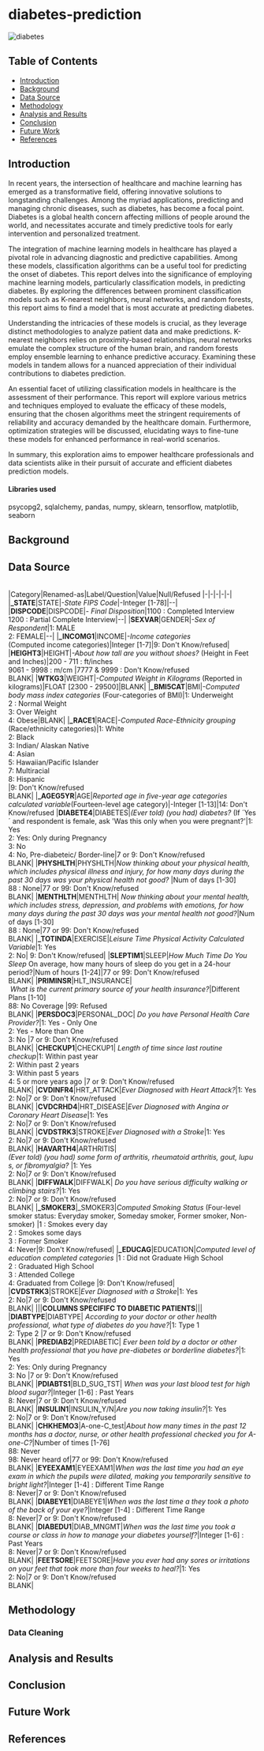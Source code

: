 # diabetes-prediction

![diabetes](https://github.com/dspataru/diabetes-prediction/assets/61765352/5b2eb604-ef51-4f85-b050-136fedfd6756)


## Table of Contents
* [Introduction](https://github.com/dspataru/diabetes-prediction/blob/main/README.md#introduction)
* [Background](https://github.com/dspataru/diabetes-prediction/blob/main/README.md#background)
* [Data Source](https://github.com/dspataru/diabetes-prediction/blob/main/README.md#data-source)
* [Methodology](https://github.com/dspataru/diabetes-prediction/blob/main/README.md#methodology)
* [Analysis and Results](https://github.com/dspataru/diabetes-prediction/blob/main/README.md#analysis-and-results)
* [Conclusion](https://github.com/dspataru/diabetes-prediction/blob/main/README.md#conclusion)
* [Future Work](https://github.com/dspataru/diabetes-prediction/blob/main/README.md#future-work)
* [References](https://github.com/dspataru/diabetes-prediction/blob/main/README.md#references)

## Introduction

In recent years, the intersection of healthcare and machine learning has emerged as a transformative field, offering innovative solutions to longstanding challenges. Among the myriad applications, predicting and managing chronic diseases, such as diabetes, has become a focal point. Diabetes is a global health concern affecting millions of people around the world, and necessitates accurate and timely predictive tools for early intervention and personalized treatment.

The integration of machine learning models in healthcare has played a pivotal role in advancing diagnostic and predictive capabilities. Among these models, classification algorithms can be a useful tool for predicting the onset of diabetes. This report delves into the significance of employing machine learning models, particularly classification models, in predicting diabetes. By exploring the differences between prominent classification models such as K-nearest neighbors, neural networks, and random forests, this report aims to find a model that is most accurate at predicting diabetes.

Understanding the intricacies of these models is crucial, as they leverage distinct methodologies to analyze patient data and make predictions. K-nearest neighbors relies on proximity-based relationships, neural networks emulate the complex structure of the human brain, and random forests employ ensemble learning to enhance predictive accuracy. Examining these models in tandem allows for a nuanced appreciation of their individual contributions to diabetes prediction.

An essential facet of utilizing classification models in healthcare is the assessment of their performance. This report will explore various metrics and techniques employed to evaluate the efficacy of these models, ensuring that the chosen algorithms meet the stringent requirements of reliability and accuracy demanded by the healthcare domain. Furthermore, optimization strategies will be discussed, elucidating ways to fine-tune these models for enhanced performance in real-world scenarios.

In summary, this exploration aims to empower healthcare professionals and data scientists alike in their pursuit of accurate and efficient diabetes prediction models.

#### Libraries used
psycopg2, sqlalchemy, pandas, numpy, sklearn, tensorflow, matplotlib, seaborn

## Background

## Data Source
<br>
|Category|Renamed-as|Label/Question|Value|Null/Refused 
|-|-|-|-|-|
|<b>_STATE</b>|STATE|<i>-State FIPS Code</i>|-Integer [1-78]|--|
|<b>DISPCODE</b>|DISPCODE|<i>- Final Disposition</i>|1100 : Completed Interview<br>1200 : Partial Complete Interview|--|
|<b>SEXVAR</b>|GENDER|<i>-Sex of Respondent</i>|1: MALE<br>2: FEMALE|--|
|<b>_INCOMG1</b>|INCOME|<i>-Income categories</i> (Computed income categories)|Integer [1-7]|9: Don't Know/refused|
|<b>HEIGHT3</b>|HEIGHT|<i>-About how tall are you without shoes?</i> (Height in Feet and Inches)|200 - 711 : ft/inches<br>9061 - 9998 : m/cm |7777 & 9999 : Don't Know/refused <br>BLANK|
|<b>WTKG3</b>|WEIGHT|<i>-Computed Weight in Kilograms</i> (Reported in kilograms)</i>|FLOAT [2300 - 29500]|BLANK|
|<b>_BMI5CAT</b>|BMI|<i>-Computed body mass index categories</i> (Four-categories of BMI)</i>|1: Underweight<br>2 : Normal Weight<br>3: Over Weight<br>4: Obese|BLANK|
|<b>_RACE1</b>|RACE|<i>-Computed Race-Ethnicity grouping</i> (Race/ethnicity categories)</i>|1: White<br>2: Black<br>3: Indian/ Alaskan Native <br>4: Asian<br>5:  Hawaiian/Pacific Islander<br>7: Multiracial<br>8: Hispanic<br>|9: Don't Know/refused<br>BLANK|
|<b>_AGEG5YR</b>|AGE|<i>Reported age in five-year age categories calculated variable</i>(Fourteen-level age category)|-Integer [1-13]|14: Don't Know/refused
|<b>DIABETE4</b>|DIABETES|<i>(Ever told) (you had) diabetes? </i> (If ´Yes´ and respondent is female, ask 'Was this only when you were pregnant?'|1: Yes<br>2: Yes: Only during Pregnancy<br>3: No <br>4: No, Pre-diabeteic/ Border-line|7 or  9: Don't Know/refused<br>BLANK|
|<b>PHYSHLTH</b>|PHYSHLTH|<i>Now thinking about your physical health, which includes physical illness and injury, for how many days during the past 30 days was your physical health not good?</i> |Num of days [1-30]<br>88 : None|77 or  99: Don't Know/refused<br>BLANK|
|<b>MENTHLTH</b>|MENTHLTH|<i> Now thinking about your mental health, which includes stress, depression, and problems with emotions, for how many days during the past 30 days was your mental health not good?</i>|Num of days [1-30]<br>88 : None|77 or  99: Don't Know/refused<br>BLANK|
|<b>_TOTINDA</b>|EXERCISE|<i>Leisure Time Physical Activity Calculated Variable</i>|1: Yes<br>2: No| 9: Don't Know/refused|
|<b>SLEPTIM1</b>|SLEEP|<i>How Much Time Do You Sleep</i> On average, how many hours of sleep do you get in a 24-hour period?|Num of hours [1-24]|77 or  99: Don't Know/refused<br>BLANK|
|<b>PRIMINSR</b>|HLT_INSURANCE|<i> What is the current primary source of your health insurance?</i>|Different Plans [1-10]<br>88: No Coverage |99: Refused <br>BLANK|
|<b>PERSDOC3</b>|PERSONAL_DOC|<i> Do you have Personal Health Care Provider?</i>|1: Yes - Only One<br>2: Yes -  More than One <br>3: No |7 or  9: Don't Know/refused<br>BLANK|
|<b>CHECKUP1</b>|CHECKUP1|<i> Length of time since last routine checkup</i>|1: Within past year<br>2: Within past 2 years <br>3: Within past 5 years<br> 4: 5 or more years ago  |7 or  9: Don't Know/refused<br>BLANK|
|<b>CVDINFR4</b>|HRT_ATTACK|<i>Ever Diagnosed with Heart Attack?</i>|1: Yes<br>2: No|7 or  9: Don't Know/refused<br>BLANK|
|<b>CVDCRHD4</b>|HRT_DISEASE|<i>Ever Diagnosed with Angina or Coronary Heart Disease</i>|1: Yes<br>2: No|7 or  9: Don't Know/refused<br>BLANK|
|<b>CVDSTRK3</b>|STROKE|<i>Ever Diagnosed with a Stroke</i>|1: Yes<br>2: No|7 or  9: Don't Know/refused<br>BLANK|
|<b>HAVARTH4</b>|ARTHRITIS|<i> (Ever told) (you had) some form of arthritis, rheumatoid arthritis, gout, lupus, or fibromyalgia? </i>|1: Yes<br>2: No|7 or  9: Don't Know/refused<br>BLANK|
|<b>DIFFWALK</b>|DIFFWALK|<i> Do you have serious difficulty walking or climbing stairs?</i>|1: Yes<br>2: No|7 or  9: Don't Know/refused<br>BLANK|
|<b>_SMOKER3</b>|_SMOKER3|<i>Computed Smoking Status</i> (Four-level smoker status:  Everyday smoker, Someday smoker, Former smoker, Non-smoker) |1 : Smokes every day<br>2 : Smokes some days<br>3 : Former Smoker<br>4: Never|9: Don't Know/refused|
|<b>_EDUCAG</b>|EDUCATION|<i>Computed level of education completed categories</i> |1 : Did not Graduate High School<br>2 : Graduated High School<br>3 : Attended College<br>4: Graduated from College |9: Don't Know/refused|
|<b>CVDSTRK3</b>|STROKE|<i>Ever Diagnosed with a Stroke</i>|1: Yes<br>2: No|7 or  9: Don't Know/refused<br>BLANK|
|||<b>COLUMNS SPECIFIFC TO DIABETIC PATIENTS</b>|||
|<b>DIABTYPE</b>|DIABTYPE|<i> According to your doctor or other health professional, what type of diabetes do you have?</i>|1: Type 1<br>2: Type 2 |7 or  9: Don't Know/refused<br>BLANK|
|<b>PREDIAB2</b>|PREDIABETIC|<i> Ever been told by a doctor or other health professional that you have pre-diabetes or borderline diabetes?</i>|1: Yes<br>2: Yes: Only during Pregnancy<br>3: No |7 or  9: Don't Know/refused<br>BLANK|
|<b>PDIABTS1</b>|BLD_SUG_TST|<i> When was your last blood test for high blood sugar?</i>|Integer [1-6] : Past Years<br> 8: Never|7 or  9: Don't Know/refused<br>BLANK|
|<b>INSULIN1</b>|INSULIN_Y/N|<i>Are you now taking insulin?</i>|1: Yes<br>2: No|7 or  9: Don't Know/refused<br>BLANK|
|<b>CHKHEMO3</b>|A-one-C_test|<i>About how many times in the past 12 months has a doctor, nurse, or other health professional checked you for A-one-C?</i>|Number of times [1-76]<br>88: Never<br>98: Never heard of|77 or  99: Don't Know/refused<br>BLANK|
|<b>EYEEXAM1</b>|EYEEXAM1|<i>When was the last time you had an eye exam in which the pupils were dilated, making you temporarily sensitive to bright light?</i>|Integer [1-4] : Different Time Range<br>8: Never|7 or  9: Don't Know/refused<br>BLANK|
|<b>DIABEYE1</b>|DIABEYE1|<i>When was the last time a they took a photo of the back of your eye?</i>|Integer [1-4] : Different Time Range<br>8: Never|7 or  9: Don't Know/refused<br>BLANK|
|<b>DIABEDU1</b>|DIAB_MNGMT|<i>When was the last time you took a course or class in how to manage your diabetes yourself?</i>|Integer [1-6] : Past Years<br>8: Never|7 or  9: Don't Know/refused<br>BLANK|
|<b>FEETSORE</b>|FEETSORE|<i>Have you ever had any sores or irritations on your feet that took more than four weeks to heal?</i>|1: Yes<br>2: No|7 or  9: Don't Know/refused<br>BLANK|


## Methodology

### Data Cleaning


## Analysis and Results

## Conclusion

## Future Work

## References
